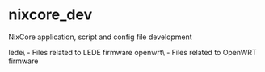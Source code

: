 # nixcore_dev
NixCore application, script and config file development

lede\    - Files related to LEDE firmware
openwrt\ - Files related to OpenWRT firmware

